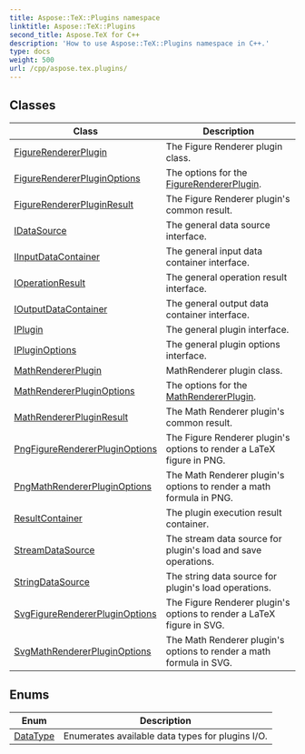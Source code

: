 ```yaml
---
title: Aspose::TeX::Plugins namespace
linktitle: Aspose::TeX::Plugins
second_title: Aspose.TeX for C++
description: 'How to use Aspose::TeX::Plugins namespace in C++.'
type: docs
weight: 500
url: /cpp/aspose.tex.plugins/
---
```




## Classes

| Class | Description |
| --- | --- |
| [FigureRendererPlugin](./figurerendererplugin/) | The Figure Renderer plugin class. |
| [FigureRendererPluginOptions](./figurerendererpluginoptions/) | The options for the [FigureRendererPlugin](./figurerendererplugin/). |
| [FigureRendererPluginResult](./figurerendererpluginresult/) | The Figure Renderer plugin's common result. |
| [IDataSource](./idatasource/) | The general data source interface. |
| [IInputDataContainer](./iinputdatacontainer/) | The general input data container interface. |
| [IOperationResult](./ioperationresult/) | The general operation result interface. |
| [IOutputDataContainer](./ioutputdatacontainer/) | The general output data container interface. |
| [IPlugin](./iplugin/) | The general plugin interface. |
| [IPluginOptions](./ipluginoptions/) | The general plugin options interface. |
| [MathRendererPlugin](./mathrendererplugin/) | MathRenderer plugin class. |
| [MathRendererPluginOptions](./mathrendererpluginoptions/) | The options for the [MathRendererPlugin](./mathrendererplugin/). |
| [MathRendererPluginResult](./mathrendererpluginresult/) | The Math Renderer plugin's common result. |
| [PngFigureRendererPluginOptions](./pngfigurerendererpluginoptions/) | The Figure Renderer plugin's options to render a LaTeX figure in PNG. |
| [PngMathRendererPluginOptions](./pngmathrendererpluginoptions/) | The Math Renderer plugin's options to render a math formula in PNG. |
| [ResultContainer](./resultcontainer/) | The plugin execution result container. |
| [StreamDataSource](./streamdatasource/) | The stream data source for plugin's load and save operations. |
| [StringDataSource](./stringdatasource/) | The string data source for plugin's load operations. |
| [SvgFigureRendererPluginOptions](./svgfigurerendererpluginoptions/) | The Figure Renderer plugin's options to render a LaTeX figure in SVG. |
| [SvgMathRendererPluginOptions](./svgmathrendererpluginoptions/) | The Math Renderer plugin's options to render a math formula in SVG. |
## Enums

| Enum | Description |
| --- | --- |
| [DataType](./datatype/) | Enumerates available data types for plugins I/O. |
